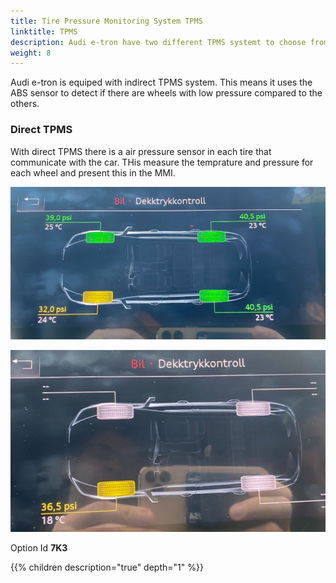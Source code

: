 ```yaml
---
title: Tire Pressure Monitoring System TPMS
linktitle: TPMS
description: Audi e-tron have two different TPMS systemt to choose from.
weight: 8
---
```


Audi e-tron is equiped with indirect TPMS system.  This means it uses the ABS sensor to detect if there are wheels with low pressure compared to the others.


### Direct TPMS

With direct TPMS there is a air pressure sensor in each tire that communicate with the car. THis measure the temprature and pressure for each wheel and present this in the MMI.

![Tire Pressure Measure System](tpms1.jpg "Tire pressure measure system")

![Tire Pressure Measure System](tpms2.jpg "Tire pressure measure system")

Option Id **7K3**

{{% children description="true" depth="1" %}}
